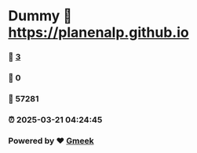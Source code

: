 # Dummy :link: https://planenalp.github.io 
### :page_facing_up: [3](https://planenalp.github.io/tag.html) 
### :speech_balloon: 0 
### :hibiscus: 57281 
### :alarm_clock: 2025-03-21 04:24:45 
### Powered by :heart: [Gmeek](https://github.com/Meekdai/Gmeek)
